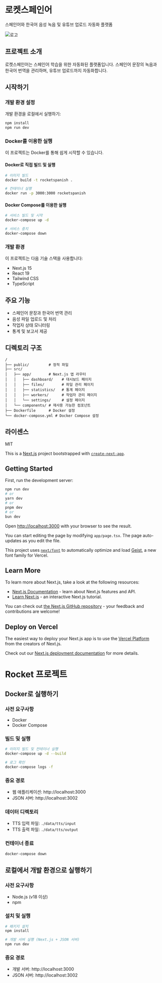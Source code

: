 # 로켓스페인어

스페인어와 한국어 음성 녹음 및 유튜브 업로드 자동화 플랫폼

![로고](https://via.placeholder.com/150)

## 프로젝트 소개

로켓스페인어는 스페인어 학습을 위한 자동화된 플랫폼입니다. 스페인어 문장의 녹음과 한국어 번역을 관리하며, 유튜브 업로드까지 자동화합니다.

## 시작하기

### 개발 환경 설정

개발 환경을 로컬에서 실행하기:

```bash
npm install
npm run dev
```

### Docker를 이용한 실행

이 프로젝트는 Docker를 통해 쉽게 시작할 수 있습니다.

#### Docker로 직접 빌드 및 실행

```bash
# 이미지 빌드
docker build -t rocketspanish .

# 컨테이너 실행
docker run -p 3000:3000 rocketspanish
```

#### Docker Compose를 이용한 실행

```bash
# 서비스 빌드 및 시작
docker-compose up -d

# 서비스 중지
docker-compose down
```

### 개발 환경

이 프로젝트는 다음 기술 스택을 사용합니다:

- Next.js 15
- React 19
- Tailwind CSS
- TypeScript

## 주요 기능

- 스페인어 문장과 한국어 번역 관리
- 음성 파일 업로드 및 처리
- 작업자 상태 모니터링
- 통계 및 보고서 제공

## 디렉토리 구조

```
/
├── public/         # 정적 파일
├── src/
│   ├── app/        # Next.js 앱 라우터
│   │   ├── dashboard/    # 대시보드 페이지
│   │   ├── files/        # 파일 관리 페이지
│   │   ├── statistics/   # 통계 페이지
│   │   ├── workers/      # 작업자 관리 페이지
│   │   └── settings/     # 설정 페이지
│   └── components/ # 재사용 가능한 컴포넌트
├── Dockerfile      # Docker 설정
└── docker-compose.yml # Docker Compose 설정
```

## 라이센스

MIT

This is a [Next.js](https://nextjs.org) project bootstrapped with [`create-next-app`](https://nextjs.org/docs/app/api-reference/cli/create-next-app).

## Getting Started

First, run the development server:

```bash
npm run dev
# or
yarn dev
# or
pnpm dev
# or
bun dev
```

Open [http://localhost:3000](http://localhost:3000) with your browser to see the result.

You can start editing the page by modifying `app/page.tsx`. The page auto-updates as you edit the file.

This project uses [`next/font`](https://nextjs.org/docs/app/building-your-application/optimizing/fonts) to automatically optimize and load [Geist](https://vercel.com/font), a new font family for Vercel.

## Learn More

To learn more about Next.js, take a look at the following resources:

- [Next.js Documentation](https://nextjs.org/docs) - learn about Next.js features and API.
- [Learn Next.js](https://nextjs.org/learn) - an interactive Next.js tutorial.

You can check out [the Next.js GitHub repository](https://github.com/vercel/next.js) - your feedback and contributions are welcome!

## Deploy on Vercel

The easiest way to deploy your Next.js app is to use the [Vercel Platform](https://vercel.com/new?utm_medium=default-template&filter=next.js&utm_source=create-next-app&utm_campaign=create-next-app-readme) from the creators of Next.js.

Check out our [Next.js deployment documentation](https://nextjs.org/docs/app/building-your-application/deploying) for more details.

# Rocket 프로젝트

## Docker로 실행하기

### 사전 요구사항

- Docker
- Docker Compose

### 빌드 및 실행

```bash
# 이미지 빌드 및 컨테이너 실행
docker-compose up -d --build

# 로그 확인
docker-compose logs -f
```

### 중요 경로

- 웹 애플리케이션: http://localhost:3000
- JSON 서버: http://localhost:3002

### 데이터 디렉토리

- TTS 입력 파일: `./data/tts/input`
- TTS 출력 파일: `./data/tts/output`

### 컨테이너 종료

```bash
docker-compose down
```

## 로컬에서 개발 환경으로 실행하기

### 사전 요구사항

- Node.js (v18 이상)
- npm

### 설치 및 실행

```bash
# 패키지 설치
npm install

# 개발 서버 실행 (Next.js + JSON 서버)
npm run dev
```

### 중요 경로

- 개발 서버: http://localhost:3000
- JSON 서버: http://localhost:3002
